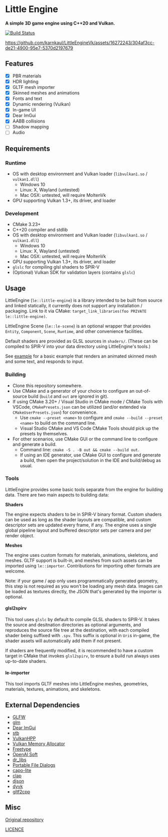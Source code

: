 # Little Engine

**A simple 3D game engine using C++20 and Vulkan.**

[![Build Status](https://github.com/karnkaul/LittleEngineVk/actions/workflows/ci.yml/badge.svg)](https://github.com/karnkaul/LittleEngineVk/actions/workflows/ci.yml)

https://github.com/karnkaul/LittleEngineVk/assets/16272243/304af3cc-de21-4900-95e7-5370d2197679

## Features

- [x] PBR materials
- [x] HDR lighting
- [x] GLTF mesh importer
- [x] Skinned meshes and animations
- [x] Fonts and text
- [x] Dynamic rendering (Vulkan)
- [x] In-game UI
- [x] Dear ImGui
- [x] AABB collisions
- [ ] Shadow mapping
- [ ] Audio

## Requirements

### Runtime

- OS with desktop environment and Vulkan loader (`libvulkan1.so` / `vulkan1.dll`)
  - Windows 10
  - Linux: X, Wayland (untested)
  - Mac OSX: untested, will require MoltenVk
- GPU supporting Vulkan 1.3+, its driver, and loader

### Development

- CMake 3.23+
- C++20 compiler and stdlib
- OS with desktop environment and Vulkan loader (`libvulkan1.so` / `vulkan1.dll`)
  - Windows 10
  - Linux: X, Wayland (untested)
  - Mac OSX: untested, will require MoltenVk
- GPU supporting Vulkan 1.3+, its driver, and loader
- `glslc` for compiling glsl shaders to SPIR-V
- (Optional) Vulkan SDK for validation layers (contains `glslc`)

## Usage

LittleEngine (`le::little-engine`) is a library intended to be built from source and linked statically, it currently does not support any installation / packaging. 
Link to it via CMake: `target_link_libraries(foo PRIVATE le::little-engine)`.

LittleEngine Scene (`le::le-scene`) is an optional wrapper that provides `Entity`, `Component`, `Scene`, `Runtime`, and other convenience facilities.

Default shaders are provided as GLSL sources in `shaders/`. (These can be compiled to SPIR-V into your data directory using LittleEngine's tools.)

See [example](example/example.cpp) for a basic example that renders an animated skinned mesh and some text, and responds to input.

### Building

- Clone this repository somewhere.
- Use CMake and a generator of your choice to configure an out-of-source build (`build` and `out` are ignored in git).
- If using CMake 3.20+ / Visual Studio in CMake mode / CMake Tools with VSCode, `CMakePresets.json` can be utilized (and/or extended via `CMakeUserPresets.json`) for convenience.
  - Use `cmake --preset <name>` to configure and `cmake --build --preset <name>` to build on the command line.
  - Visual Studio CMake and VS Code CMake Tools should pick up the presets by themselves.
- For other scenarios, use CMake GUI or the command line to configure and generate a build.
  - Command line: `cmake -S . -B out && cmake --build out`.
  - If using an IDE generator, use CMake GUI to configure and generate a build, then open the project/solution in the IDE and build/debug as usual.

### Tools

LittleEngine provides some basic tools separate from the engine for building data. There are two main aspects to building data:

**Shaders**

The engine expects shaders to be in SPIR-V binary format. Custom shaders can be used as long as the shader layouts are compatible, and custom descriptor sets are updated every frame, if any. The engine uses a single global pipeline layout and buffered descriptor sets per camera and per render object.

**Meshes**

The engine uses custom formats for materials, animations, skeletons, and meshes. GLTF support is built-in, and meshes from such assets can be imported using `le::importer`. Contributions for importing other formats are welcome.

Note: if your game / app only uses programmatically generated geometry, this step is not required as you won't be loading any mesh data. Images can be loaded as textures directly, the JSON that's generated by the importer is optional.

#### glsl2spirv

This tool uses `glslc` by default to compile GLSL shaders to SPIR-V. It takes the source and desitnation directories as optional arguments, and reproduces the source file tree at the destination, with each compiled shader being suffixed with `.spv`. This suffix is optional in `Uri`s in-game, the shader assets will automatically add them if not present.

If shaders are frequently modified, it is recommended to have a custom target in CMake that invokes `glsl2spirv`, to ensure a build run always uses up-to-date shaders.

#### le-importer

This tool imports GLTF meshes into LittleEngine meshes, geometries, materials, textures, animations, and skeletons.

## External Dependencies

- [GLFW](https://github.com/glfw/glfw)
- [glm](https://github.com/g-truc/glm)
- [Dear ImGui](https://github.com/ocornut/imgui)
- [stb](https://github.com/nothings/stb)
- [VulkanHPP](https://github.com/KhronosGroup/Vulkan-Hpp)
- [Vulkan Memory Allocator](https://github.com/GPUOpen-LibrariesAndSDKs/VulkanMemoryAllocator)
- [Freetype](https://github.com/freetype/freetype)
- [OpenAl Soft](https://github.com/kcat/openal-soft)
- [dr_libs](https://github.com/mackron/dr_libs)
- [Portable File Dialogs](https://github.com/samhocevar/portable-file-dialogs)
- [capo-lite](https://github.com/capo-devs/capo-lite)
- [clap](https://github.com/karnkaul/clap)
- [djson](https://github.com/karnkaul/djson)
- [dyvk](https://github.com/karnkaul/dyvk)
- [gltf2cpp](https://github.com/karnkaul/gltf2cpp)

## Misc

[Original repository](https://github.com/karnkaul/LittleEngineVk)

[LICENCE](LICENSE)
